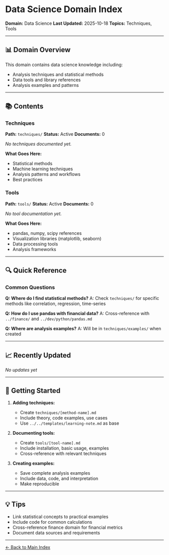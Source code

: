 # Data Science Domain Index

**Domain:** Data Science
**Last Updated:** 2025-10-18
**Topics:** Techniques, Tools

---

## 📊 Domain Overview

This domain contains data science knowledge including:
- Analysis techniques and statistical methods
- Data tools and library references
- Analysis examples and patterns

---

## 📚 Contents

### Techniques
**Path:** `techniques/`
**Status:** Active
**Documents:** 0

*No techniques documented yet.*

**What Goes Here:**
- Statistical methods
- Machine learning techniques
- Analysis patterns and workflows
- Best practices

### Tools
**Path:** `tools/`
**Status:** Active
**Documents:** 0

*No tool documentation yet.*

**What Goes Here:**
- pandas, numpy, scipy references
- Visualization libraries (matplotlib, seaborn)
- Data processing tools
- Analysis frameworks

---

## 🔍 Quick Reference

### Common Questions

**Q: Where do I find statistical methods?**
A: Check `techniques/` for specific methods like correlation, regression, time-series

**Q: How do I use pandas with financial data?**
A: Cross-reference with `../finance/` and `../dev/python/pandas.md`

**Q: Where are analysis examples?**
A: Will be in `techniques/examples/` when created

---

## 📈 Recently Updated

*No updates yet*

---

## 🎯 Getting Started

1. **Adding techniques:**
   - Create `techniques/[method-name].md`
   - Include theory, code examples, use cases
   - Use `../../templates/learning-note.md` as base

2. **Documenting tools:**
   - Create `tools/[tool-name].md`
   - Include installation, basic usage, examples
   - Cross-reference with relevant techniques

3. **Creating examples:**
   - Save complete analysis examples
   - Include data, code, and interpretation
   - Make reproducible

---

## 💡 Tips

- Link statistical concepts to practical examples
- Include code for common calculations
- Cross-reference finance domain for financial metrics
- Document data sources and requirements

---

[← Back to Main Index](../../INDEX.md)
